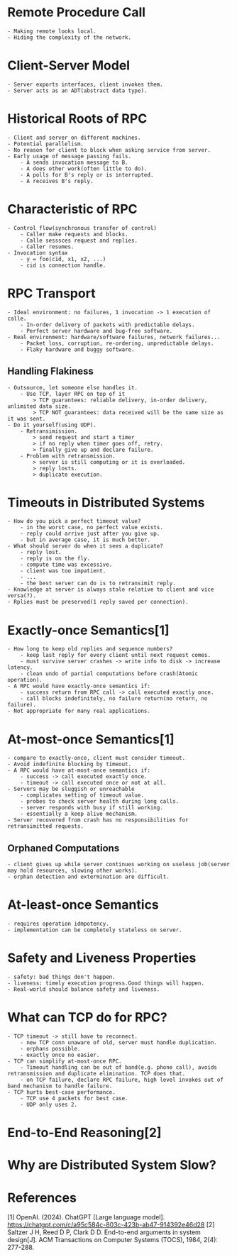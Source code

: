 # Remote Procedure Call
    - Making remote looks local.
    - Hiding the complexity of the network.

# Client-Server Model
    - Server exports interfaces, client invokes them.
    - Server acts as an ADT(abstract data type).

# Historical Roots of RPC
    - Client and server on different machines.
    - Potential parallelism.
    - No reason for client to block when asking service from server.
    - Early usage of message passing fails.
        - A sends invocation message to B.
        - A does other work(often little to do).
        - A polls for B's reply or is interrupted.
        - A receives B's reply.

# Characteristic of RPC
    - Control flow(synchronous transfer of control)
        - Caller make requests and blocks.
        - Calle sesssces request and replies. 
        - Caller resumes.
    - Invocation syntax
        - y = foo(cid, x1, x2, ...)
        - cid is connection handle.

# RPC Transport
    - Ideal environment: no failures, 1 invocation -> 1 execution of calle.
        - In-order delivery of packets with predictable delays.
        - Perfect server hardware and bug-free software.
    - Real environment: hardware/software failures, network failures...
        - Packet loss, corruption, re-ordering, unpredictable delays.
        - Flaky hardware and buggy software.

## Handling Flakiness
    - Outsource, let someone else handles it.
        - Use TCP, layer RPC on top of it
            > TCP guarantees: reliable delivery, in-order delivery, unlimited data size.
            > TCP NOT guarantees: data received will be the same size as it was sent.
    - Do it yourself(using UDP).
        - Retransimission. 
            > send request and start a timer
            > if no reply when timer goes off, retry.
            > finally give up and declare failure.
        - Problem with retransmission.
            > server is still computing or it is overloaded.
            > reply losts.
            > duplicate execution.

# Timeouts in Distributed Systems
    - How do you pick a perfect timeout value?
        - in the worst case, no perfect value exists.
        - reply could arrive just after you give up.
        - but in average case, it is much better.
    - What should server do when it sees a duplicate?
        - reply lost.
        - reply is on the fly.
        - compute time was excessive.
        - client was too impatient.
        - ... 
        - the best server can do is to retransimit reply.
    - Knowledge at server is always stale relative to client and vice versa(?).
    - Rplies must be preserved(1 reply saved per connection). 

# Exactly-once Semantics[1]
    - How long to keep old replies and sequence numbers?
        - keep last reply for every client until next request comes.
        - must survive server crashes -> write info to disk -> increase latency.
        - clean undo of partial computations before crash(Atomic operation).
    - A RPC would have exactly-once semantics if:
        - success return from RPC call -> call executed exactly once.
        - call blocks indefinitely, no failure return(no return, no failure). 
    - Not appropriate for many real applications.

# At-most-once Semantics[1]
    - compare to exactly-once, client must consider timeout.
    - Avoid indefinite blocking by timeout.
    - A RPC would have at-most-once semantics if:
        - success -> call executed exactly once.
        - timeout -> call executed once or not at all. 
    - Servers may be sluggish or unreachable
        - complicates setting of timeout value.
        - probes to check server health during long calls.
        - server responds with busy if still working.
        - essentially a keep alive mechanism.
    - Server recovered from crash has no responsibilities for retransimitted requests.

## Orphaned Computations
    - client gives up while server continues working on useless job(server may hold resources, slowing other works).
    - orphan detection and extermination are difficult. 

# At-least-once Semantics
    - requires operation idmpotency.
    - implementation can be completely stateless on server.

# Safety and Liveness Properties
    - safety: bad things don't happen.
    - liveness: timely execution progress.Good things will happen.
    - Real-world should balance safety and liveness.

# What can TCP do for RPC?
    - TCP timeout -> still have to reconnect.
        - new TCP conn unaware of old, server must handle duplication.
        - orphans possible.
        - exactly once no easier.
    - TCP can simplify at-most-once RPC.
        - Timeout handling can be out of band(e.g. phone call), avoids retransmission and duplicate elimination. TCP does that.
        - on TCP failure, declare RPC failure, high level invokes out of band mechanism to handle failure.
    - TCP hurts best-case performance.
        - TCP use 4 packets for best case.
        - UDP only uses 2.

# End-to-End Reasoning[2]

# Why are Distributed System Slow?


# References
[1] OpenAI. (2024). ChatGPT [Large language model]. https://chatgpt.com/c/a95c584c-803c-423b-ab47-914392e46d28
[2] Saltzer J H, Reed D P, Clark D D. End-to-end arguments in system design[J]. ACM Transactions on Computer Systems (TOCS), 1984, 2(4): 277-288.
